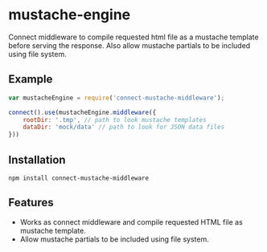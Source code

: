 # mustache-engine

Connect middleware to compile requested html file as a mustache template before serving the response. Also allow mustache partials to be included using file system.

## Example

```js
var mustacheEngine = require('connect-mustache-middleware');

connect().use(mustacheEngine.middleware({
	rootDir: '.tmp', // path to look mustache templates
	dataDir: 'mock/data' // path to look for JSON data files
}))

```

## Installation

```npm install connect-mustache-middleware```


## Features
- Works as connect middleware and compile requested HTML file as mustache template.
- Allow mustache partials to be included using file system.
